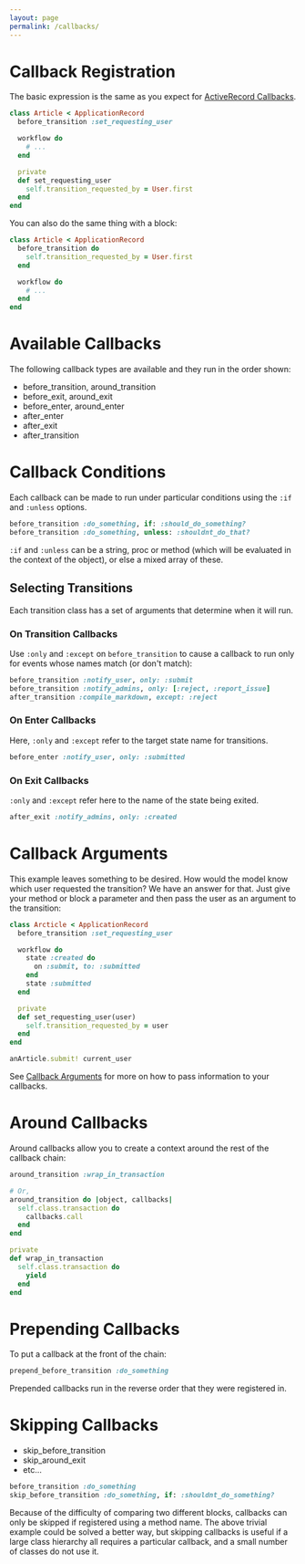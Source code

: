 ```yaml
---
layout: page
permalink: /callbacks/
---
```


# Callback Registration

The basic expression is the same as you expect for [ActiveRecord Callbacks](http://guides.rubyonrails.org/active_record_callbacks.html#callback-registration).

```ruby
class Article < ApplicationRecord
  before_transition :set_requesting_user

  workflow do
    # ...
  end

  private
  def set_requesting_user
    self.transition_requested_by = User.first
  end
end
```

You can also do the same thing with a block:

```ruby
class Article < ApplicationRecord
  before_transition do
    self.transition_requested_by = User.first
  end

  workflow do
    # ...
  end
end
```

# Available Callbacks

The following callback types are available and they run in the order shown:

* before_transition, around_transition
* before_exit, around_exit
* before_enter, around_enter
* after_enter
* after_exit
* after_transition

# Callback Conditions

Each callback can be made to run under particular conditions using the `:if` and
`:unless` options.

```ruby
before_transition :do_something, if: :should_do_something?
before_transition :do_something, unless: :shouldnt_do_that?
```

`:if` and `:unless` can be a string, proc or method (which will be evaluated in the context
  of the object), or else a mixed array of these.

## Selecting Transitions

Each transition class has a set of arguments that determine when it will run.

### On Transition Callbacks

Use `:only` and `:except` on `before_transition` to cause a callback to run only for events whose
names match (or don't match):

```ruby
before_transition :notify_user, only: :submit
before_transition :notify_admins, only: [:reject, :report_issue]
after_transition :compile_markdown, except: :reject
```

### On Enter Callbacks

Here, `:only` and `:except` refer to the target state name for transitions.

```ruby
before_enter :notify_user, only: :submitted
```

### On Exit Callbacks

`:only` and `:except` refer here to the name of the state being exited.

```ruby
after_exit :notify_admins, only: :created
```


# Callback Arguments

This example leaves something to be desired.  How would the model know which user
requested the transition?  We have an answer for that.  Just give your method or block
a parameter and then pass the user as an argument to the transition:

```ruby
class Arcticle < ApplicationRecord
  before_transition :set_requesting_user

  workflow do
    state :created do
      on :submit, to: :submitted
    end
    state :submitted
  end

  private
  def set_requesting_user(user)
    self.transition_requested_by = user
  end
end

anArticle.submit! current_user
```
See [Callback Arguments](/callback_arguments) for more on how to pass information to
your callbacks.


# Around Callbacks

Around callbacks allow you to create a context around the rest of the callback chain:

```ruby
around_transition :wrap_in_transaction

# Or,
around_transition do |object, callbacks|
  self.class.transaction do
    callbacks.call
  end
end

private
def wrap_in_transaction
  self.class.transaction do
    yield
  end
end
```

# Prepending Callbacks

To put a callback at the front of the chain:

```ruby
prepend_before_transition :do_something
```

Prepended callbacks run in the reverse order that they were registered in.

# Skipping Callbacks

* skip_before_transition
* skip_around_exit
* etc...

```ruby
before_transition :do_something
skip_before_transition :do_something, if: :shouldnt_do_something?
```

Because of the difficulty of comparing two different blocks, callbacks can only
be skipped if registered using a method name.  The above trivial example could be
solved a better way, but skipping callbacks is useful if a large class hierarchy
all requires a particular callback, and a small number of classes do not use it.
